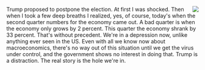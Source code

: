 <img src="http://scripting.com/images/2019/12/31/sayBlockchainAgain.png" border="0" align="right">Trump proposed to postpone the election. At first I was shocked. Then when I took a few deep breaths I realized, yes, of course, today's when the second quarter numbers for the economy came out. A bad quarter is when the economy only grows by 2 percent. This quarter the economy shrank by 33 percent. That's without precedent. We're in a depression now, unlike anything ever seen in the US. Even with all we know now about macroeconomics, there's no way out of this situation until we get the virus under control, and the government shows no interest in doing that. Trump is a distraction. The real story is the hole we're in. 
